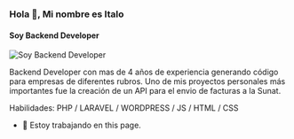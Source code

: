 ### Hola 👋, Mi nombre es Italo
#### Soy Backend Developer
![Soy Backend Developer]()

Backend Developer con mas de 4 años de experiencia generando código para empresas de diferentes rubros. 
Uno de mis proyectos personales más importantes fue la creación de un API para el envio de facturas a la Sunat.

Habilidades: PHP / LARAVEL / WORDPRESS / JS / HTML / CSS

- 🔭 Estoy trabajando en this page. 


